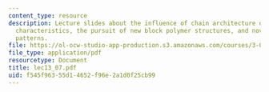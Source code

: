 ```yaml
---
content_type: resource
description: Lecture slides about the influence of chain architecture on microdomain
  characteristics, the pursuit of new block polymer structures, and novel microdomain
  patterns.
file: https://ol-ocw-studio-app-production.s3.amazonaws.com/courses/3-063-polymer-physics-spring-2007/f545f96355d14652f96e2a1d0f25cb99_lec13_07.pdf
file_type: application/pdf
resourcetype: Document
title: lec13_07.pdf
uid: f545f963-55d1-4652-f96e-2a1d0f25cb99
---
```

